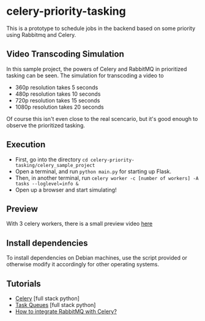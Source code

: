 # celery-priority-tasking
This is a prototype to schedule jobs in the backend based on some priority using Rabbitmq and Celery.

## Video Transcoding Simulation
In this sample project, the powers of Celery and RabbitMQ in prioritized tasking can be seen. The simulation for transcoding a video to 
- 360p resolution takes 5 seconds
- 480p resolution takes 10 seconds
- 720p resolution takes 15 seconds
- 1080p resolution takes 20 seconds

Of course this isn't even close to the real scencario, but it's good enough to observe the prioritized tasking.

## Execution
- First, go into the directory `cd celery-priority-tasking/celery_sample_project`
- Open a terminal, and run `python main.py` for starting up Flask.
- Then, in another terminal, run `celery worker -c [number of workers] -A tasks --loglevel=info &`
- Open up a browser and start simulating!

## Preview
With 3 celery workers, there is a small preview video [here](https://youtu.be/tM82eQMa2KE)

## Install dependencies
To install dependencies on Debian machines, use the script provided or otherwise modify it accordingly for other operating systems.

## Tutorials
- [Celery](https://www.fullstackpython.com/task-queues.html) [full stack python]
- [Task Queues](https://www.fullstackpython.com/task-queues.html) [full stack python]
- [How to integrate RabbitMQ with Celery?](http://docs.celeryproject.org/en/latest/getting-started/brokers/rabbitmq.html#broker-rabbitmq)
